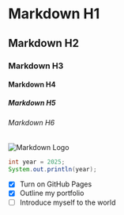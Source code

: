 # Markdown H1
## Markdown H2
### Markdown H3
#### Markdown H4
##### Markdown H5
###### Markdown H6



![Markdown Logo](https://camo.githubusercontent.com/77375f984daef7eb802662502e48e7718f71faf733eb25b4ad03a9271689553f/68747470733a2f2f6873746f2e6f72672f776562742f6a6a2f7a342f2d6f2f6a6a7a342d6f666d785f6b31387965736c61636a6e6a757a7276652e706e67)


``` java
int year = 2025;
System.out.println(year);
```

- [X] Turn on GitHub Pages
- [X] Outline my portfolio
- [ ] Introduce myself to the world
